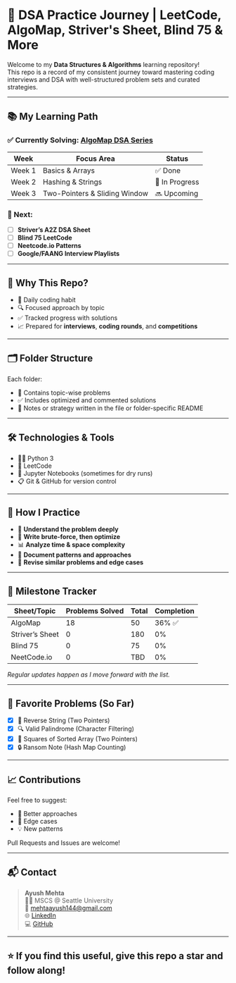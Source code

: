 # 🚀 DSA Practice Journey | LeetCode, AlgoMap, Striver's Sheet, Blind 75 & More

Welcome to my **Data Structures & Algorithms** learning repository!  
This repo is a record of my consistent journey toward mastering coding interviews and DSA with well-structured problem sets and curated strategies.

---

## 📚 My Learning Path

### ✅ Currently Solving: [**AlgoMap DSA Series**](https://github.com/algomap/algomap-leetcode)

| Week | Focus Area | Status |
|------|------------|--------|
| Week 1 | Basics & Arrays | ✅ Done |
| Week 2 | Hashing & Strings | 🔄 In Progress |
| Week 3 | Two-Pointers & Sliding Window | 🔜 Upcoming |

### 📘 Next: 
- [ ] **Striver’s A2Z DSA Sheet**
- [ ] **Blind 75 LeetCode**
- [ ] **Neetcode.io Patterns**
- [ ] **Google/FAANG Interview Playlists**

---

## 🧠 Why This Repo?

- 🔄 Daily coding habit
- 🔍 Focused approach by topic
- ✅ Tracked progress with solutions
- 📈 Prepared for **interviews**, **coding rounds**, and **competitions**

---

## 🗂️ Folder Structure

Each folder:
- 📄 Contains topic-wise problems
- ✅ Includes optimized and commented solutions
- 📌 Notes or strategy written in the file or folder-specific README

---

## 🛠️ Technologies & Tools

- 👨‍💻 Python 3
- 📘 LeetCode
- 🧮 Jupyter Notebooks (sometimes for dry runs)
- 📋 Git & GitHub for version control

---

## 🚧 How I Practice

- 🌱 **Understand the problem deeply**
- 🧠 **Write brute-force, then optimize**
- 📊 **Analyze time & space complexity**
- 📝 **Document patterns and approaches**
- 🔁 **Revise similar problems and edge cases**

---

## 📍 Milestone Tracker

| Sheet/Topic | Problems Solved | Total | Completion |
|-------------|------------------|--------|-------------|
| AlgoMap     | 18               | 50     | 36% ✅       |
| Striver’s Sheet | 0              | 180    | 0%          |
| Blind 75    | 0                | 75     | 0%          |
| NeetCode.io | 0                | TBD    | 0%          |

_Regular updates happen as I move forward with the list._

---

## 🧩 Favorite Problems (So Far)

- [x] 🔁 Reverse String (Two Pointers)
- [x] 🔍 Valid Palindrome (Character Filtering)
- [x] 🔄 Squares of Sorted Array (Two Pointers)
- [x] 🔒 Ransom Note (Hash Map Counting)

---

## 📈 Contributions

Feel free to suggest:
- 🌟 Better approaches
- 🧠 Edge cases
- 💡 New patterns

Pull Requests and Issues are welcome!

---

## 📬 Contact

> **Ayush Mehta**  
> 🧑‍🎓 MSCS @ Seattle University  
> 📧 mehtaayush144@gmail.com  
> 🌐 [LinkedIn](https://www.linkedin.com/in/ayushmehta44/)  
> 💻 [GitHub](https://github.com/mehtaayush859/)

---

## ⭐️ If you find this useful, give this repo a star and follow along!

